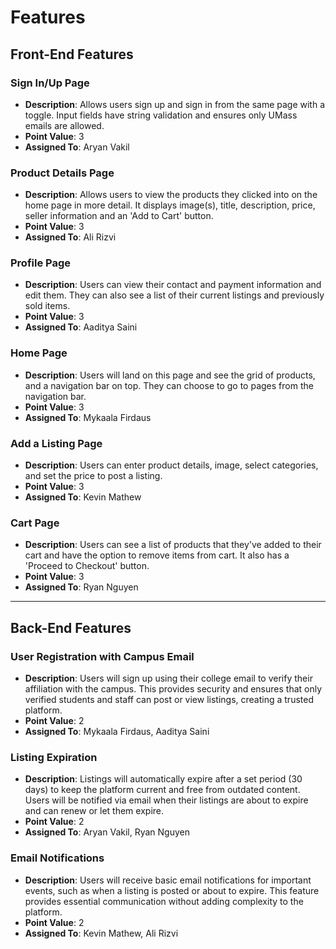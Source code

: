 # Features

## Front-End Features

### Sign In/Up Page 
- **Description**: Allows users sign up and sign in from the same page with a toggle. Input fields have string validation and ensures only UMass emails are allowed.
- **Point Value**: 3  
- **Assigned To**: Aryan Vakil

### Product Details Page
- **Description**: Allows users to view the products they clicked into on the home page in more detail. It displays image(s), title, description, price, seller information and an 'Add to Cart' button.
- **Point Value**: 3  
- **Assigned To**: Ali Rizvi

### Profile Page
- **Description**: Users can view their contact and payment information and edit them. They can also see a list of their current listings and previously sold items.
- **Point Value**: 3  
- **Assigned To**: Aaditya Saini

### Home Page
- **Description**: Users will land on this page and see the grid of products, and a navigation bar on top. They can choose to go to pages from the navigation bar.
- **Point Value**: 3  
- **Assigned To**: Mykaala Firdaus

### Add a Listing Page
- **Description**: Users can enter product details, image, select categories, and set the price to post a listing.
- **Point Value**: 3 
- **Assigned To**: Kevin Mathew

### Cart Page
- **Description**: Users can see a list of products that they've added to their cart and have the option to remove items from cart. It also has a 'Proceed to Checkout' button.
- **Point Value**: 3 
- **Assigned To**: Ryan Nguyen

---

## Back-End Features

### User Registration with Campus Email
- **Description**: Users will sign up using their college email to verify their affiliation with the campus. This provides security and ensures that only verified students and staff can post or view listings, creating a trusted platform.
- **Point Value**: 2 
- **Assigned To**: Mykaala Firdaus, Aaditya Saini

### Listing Expiration
- **Description**: Listings will automatically expire after a set period (30 days) to keep the platform current and free from outdated content. Users will be notified via email when their listings are about to expire and can renew or let them expire.
- **Point Value**: 2 
- **Assigned To**: Aryan Vakil, Ryan Nguyen

### Email Notifications
- **Description**: Users will receive basic email notifications for important events, such as when a listing is posted or about to expire. This feature provides essential communication without adding complexity to the platform.
- **Point Value**: 2  
- **Assigned To**: Kevin Mathew, Ali Rizvi





